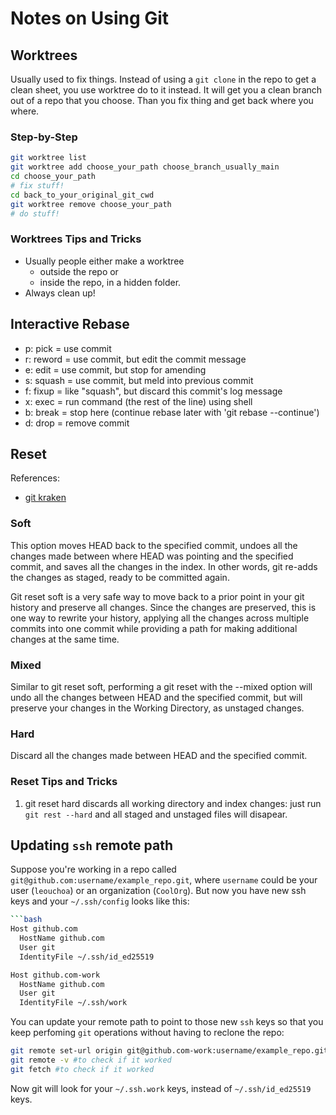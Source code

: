 # Notes on Using Git

## Worktrees

Usually used to fix things. Instead of using a `git clone` in the repo to get a
clean sheet, you use worktree do to it instead. It will get you a clean branch
out of a repo that you choose. Than you fix thing and get back where you where.

### Step-by-Step

```bash
git worktree list
git worktree add choose_your_path choose_branch_usually_main
cd choose_your_path
# fix stuff!
cd back_to_your_original_git_cwd
git worktree remove choose_your_path
# do stuff!
```

### Worktrees Tips and Tricks

- Usually people either make a worktree
  - outside the repo or
  - inside the repo, in a hidden folder.
- Always clean up!

## Interactive Rebase

- p: pick = use commit
- r: reword = use commit, but edit the commit message
- e: edit = use commit, but stop for amending
- s: squash = use commit, but meld into previous commit
- f: fixup = like "squash", but discard this commit's log message
- x: exec = run command (the rest of the line) using shell
- b: break = stop here (continue rebase later with 'git rebase --continue')
- d: drop = remove commit

## Reset

References:

- [git kraken](https://www.gitkraken.com/learn/git/git-reset)

### Soft

This option moves HEAD back to the specified commit, undoes all the changes made
between where HEAD was pointing and the specified commit, and saves all the changes
in the index. In other words, git re-adds the changes as staged, ready to be committed
again.

Git reset soft is a very safe way to move back to a prior point in your git
history and preserve all changes. Since the changes are preserved,
this is one way to rewrite your history, applying all the changes across multiple
commits into one commit while providing a path for making additional changes at
the same time.

### Mixed

Similar to git reset soft, performing a git reset with the --mixed option will
undo all the changes between HEAD and the specified commit, but will preserve
your changes in the Working Directory, as unstaged changes.

### Hard

Discard all the changes made between HEAD and the specified commit.  

### Reset Tips and Tricks

1. git reset hard discards all working directory and index changes:
just run `git rest --hard` and all staged and unstaged files will disapear.

## Updating `ssh` remote path

Suppose you're working in a repo called `git@github.com:username/example_repo.git`,
where `username` could be your user (`leouchoa`) or an organization (`CoolOrg`).
But now you have new ssh keys and your `~/.ssh/config` looks like this:

```bash
```bash
Host github.com
  HostName github.com
  User git
  IdentityFile ~/.ssh/id_ed25519

Host github.com-work
  HostName github.com
  User git
  IdentityFile ~/.ssh/work
```

You can update your remote path to point to those new `ssh` keys so that
you keep perfoming `git` operations without having to reclone the repo:

```bash
git remote set-url origin git@github.com-work:username/example_repo.git
git remote -v #to check if it worked
git fetch #to check if it worked
```

Now git will look for your `~/.ssh.work` keys, instead of `~/.ssh/id_ed25519`
keys.
